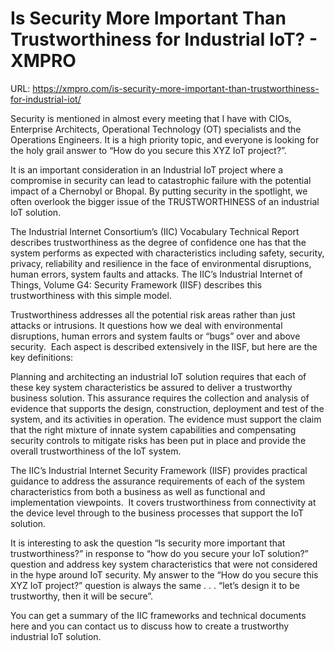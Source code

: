 # Is Security More Important Than Trustworthiness for Industrial IoT? - XMPRO

URL: https://xmpro.com/is-security-more-important-than-trustworthiness-for-industrial-iot/

Security is mentioned in almost every meeting that I have with CIOs, Enterprise Architects, Operational Technology (OT) specialists and the Operations Engineers. It is a high priority topic, and everyone is looking for the holy grail answer to “How do you secure this XYZ IoT project?”.

It is an important consideration in an Industrial IoT project where a compromise in security can lead to catastrophic failure with the potential impact of a Chernobyl or Bhopal. By putting security in the spotlight, we often overlook the bigger issue of the TRUSTWORTHINESS of an industrial IoT solution.

The Industrial Internet Consortium’s (IIC) Vocabulary Technical Report describes trustworthiness as the degree of confidence one has that the system performs as expected with characteristics including safety, security, privacy, reliability and resilience in the face of environmental disruptions, human errors, system faults and attacks. The IIC’s Industrial Internet of Things, Volume G4: Security Framework (IISF) describes this trustworthiness with this simple model.

Trustworthiness addresses all the potential risk areas rather than just attacks or intrusions. It questions how we deal with environmental disruptions, human errors and system faults or “bugs” over and above security.  Each aspect is described extensively in the IISF, but here are the key definitions:

Planning and architecting an industrial IoT solution requires that each of these key system characteristics be assured to deliver a trustworthy business solution. This assurance requires the collection and analysis of evidence that supports the design, construction, deployment and test of the system, and its activities in operation. The evidence must support the claim that the right mixture of innate system capabilities and compensating security controls to mitigate risks has been put in place and provide the overall trustworthiness of the IoT system.

The IIC’s Industrial Internet Security Framework (IISF) provides practical guidance to address the assurance requirements of each of the system characteristics from both a business as well as functional and implementation viewpoints.  It covers trustworthiness from connectivity at the device level through to the business processes that support the IoT solution.

It is interesting to ask the question “Is security more important that trustworthiness?” in response to “how do you secure your IoT solution?” question and address key system characteristics that were not considered in the hype around IoT security. My answer to the “How do you secure this XYZ IoT project?” question is always the same . . . “let’s design it to be trustworthy, then it will be secure”.

You can get a summary of the IIC frameworks and technical documents here and you can contact us to discuss how to create a trustworthy industrial IoT solution.

